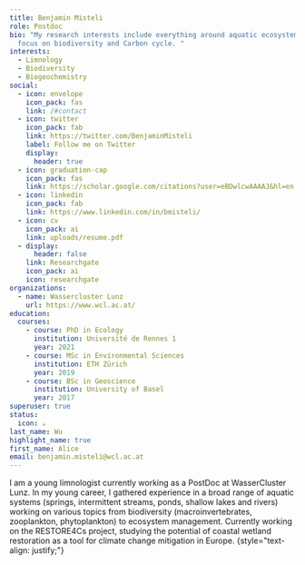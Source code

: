 ```yaml
---
title: Benjamin Misteli
role: Postdoc
bio: "My research interests include everything around aquatic ecosystems with a
  focus on biodiversity and Carbon cycle. "
interests:
  - Limnology
  - Biodiversity
  - Biogeochemistry
social:
  - icon: envelope
    icon_pack: fas
    link: /#contact
  - icon: twitter
    icon_pack: fab
    link: https://twitter.com/BenjaminMisteli
    label: Follow me on Twitter
    display:
      header: true
  - icon: graduation-cap
    icon_pack: fas
    link: https://scholar.google.com/citations?user=eBDwlcwAAAAJ&hl=en
  - icon: linkedin
    icon_pack: fab
    link: https://www.linkedin.com/in/bmisteli/
  - icon: cv
    icon_pack: ai
    link: uploads/resume.pdf
  - display:
      header: false
    link: Researchgate
    icon_pack: ai
    icon: researchgate
organizations:
  - name: Wassercluster Lunz
    url: https://www.wcl.ac.at/
education:
  courses:
    - course: PhD in Ecology
      institution: Université de Rennes 1
      year: 2021
    - course: MSc in Environmental Sciences
      institution: ETH Zürich
      year: 2019
    - course: BSc in Geoscience
      institution: University of Basel
      year: 2017
superuser: true
status:
  icon: ☕️
last_name: Wu
highlight_name: true
first_name: Alice
email: benjamin.misteli@wcl.ac.at
---
```

I﻿ am a young limnologist currently working as a PostDoc at WasserCluster Lunz. In my young career, I gathered experience in a broad range of aquatic systems (springs, intermittent streams, ponds, shallow lakes and rivers) working on various topics from biodiversity (macroinvertebrates, zooplankton, phytoplankton) to ecosystem management. Currently working on the RESTORE4Cs project, studying the potential of coastal wetland restoration as a tool for climate change mitigation in Europe.
{style="text-align: justify;"}